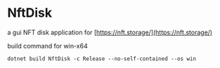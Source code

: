 # NftDisk

a gui NFT disk application for [https://nft.storage/](https://nft.storage/)

build command for win-x64

```shell
dotnet build NftDisk -c Release --no-self-contained --os win
```

